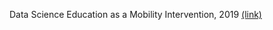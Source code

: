 Data Science Education as a Mobility Intervention, 2019 [(link)](https://docs.google.com/presentation/d/1-jOlUlcgQe3Owo8kXIWu4wuQfZId0LKQfEXubhhhTO8/edit)